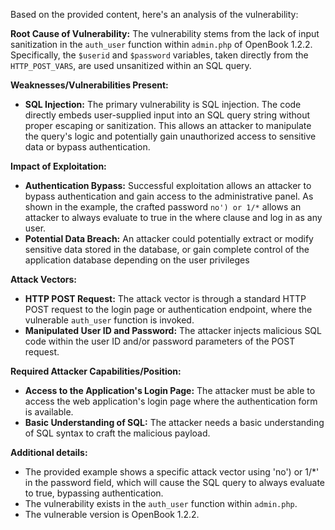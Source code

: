 Based on the provided content, here's an analysis of the vulnerability:

**Root Cause of Vulnerability:**
The vulnerability stems from the lack of input sanitization in the `auth_user` function within `admin.php` of OpenBook 1.2.2. Specifically, the `$userid` and `$password` variables, taken directly from the `HTTP_POST_VARS`, are used unsanitized within an SQL query.

**Weaknesses/Vulnerabilities Present:**
- **SQL Injection:** The primary vulnerability is SQL injection. The code directly embeds user-supplied input into an SQL query string without proper escaping or sanitization. This allows an attacker to manipulate the query's logic and potentially gain unauthorized access to sensitive data or bypass authentication.

**Impact of Exploitation:**
- **Authentication Bypass:** Successful exploitation allows an attacker to bypass authentication and gain access to the administrative panel. As shown in the example, the crafted password `no') or 1/*` allows an attacker to always evaluate to true in the where clause and log in as any user.
- **Potential Data Breach:**  An attacker could potentially extract or modify sensitive data stored in the database, or gain complete control of the application database depending on the user privileges

**Attack Vectors:**
- **HTTP POST Request:** The attack vector is through a standard HTTP POST request to the login page or authentication endpoint, where the vulnerable `auth_user` function is invoked.
- **Manipulated User ID and Password:** The attacker injects malicious SQL code within the user ID and/or password parameters of the POST request.

**Required Attacker Capabilities/Position:**
- **Access to the Application's Login Page:** The attacker must be able to access the web application's login page where the authentication form is available.
- **Basic Understanding of SQL:** The attacker needs a basic understanding of SQL syntax to craft the malicious payload.

**Additional details:**
- The provided example shows a specific attack vector using 'no') or 1/*' in the password field, which will cause the SQL query to always evaluate to true, bypassing authentication.
- The vulnerability exists in the `auth_user` function within `admin.php`.
- The vulnerable version is OpenBook 1.2.2.